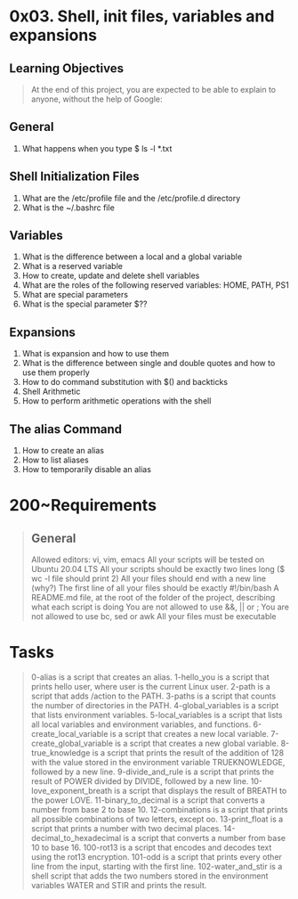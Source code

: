 # 0x03. Shell, init files, variables and expansions


## Learning Objectives
> At the end of this project, you are expected to be able to explain to anyone, without the help of Google:

## General
1. What happens when you type $ ls -l *.txt

## Shell Initialization Files
1. What are the /etc/profile file and the /etc/profile.d directory
2. What is the ~/.bashrc file

## Variables
1. What is the difference between a local and a global variable
2. What is a reserved variable
3. How to create, update and delete shell variables
4. What are the roles of the following reserved variables: HOME, PATH, PS1
5. What are special parameters
6. What is the special parameter $??

## Expansions
1. What is expansion and how to use them
2. What is the difference between single and double quotes and how to use them properly
3. How to do command substitution with $() and backticks
4. Shell Arithmetic
5. How to perform arithmetic operations with the shell

## The alias Command
1. How to create an alias
2. How to list aliases
3. How to temporarily disable an alias


# 200~Requirements

> ## General
> Allowed editors: vi, vim, emacs
> All your scripts will be tested on Ubuntu 20.04 LTS
> All your scripts should be exactly two lines long ($ wc -l file should print 2)
> All your files should end with a new line (why?)
> The first line of all your files should be exactly #!/bin/bash
> A README.md file, at the root of the folder of the project, describing what each script is doing
> You are not allowed to use &&, || or ;
> You are not allowed to use bc, sed or awk
> All your files must be executable

# Tasks
> 0-alias is a script that creates an alias.
> 1-hello_you is a script that prints hello user, where user is the current Linux user.
> 2-path is a script that adds /action to the PATH.
> 3-paths is a script that counts the number of directories in the PATH.
> 4-global_variables is a script that lists environment variables.
> 5-local_variables is a script that lists all local variables and environment variables, and functions.
> 6-create_local_variable is a script that creates a new local variable.
> 7-create_global_variable is a script that creates a new global variable.
> 8-true_knowledge is a script that prints the result of the addition of 128 with the value stored in the environment variable TRUEKNOWLEDGE, followed by a new line.
> 9-divide_and_rule is a script that prints the result of POWER divided by DIVIDE, followed by a new line.
> 10-love_exponent_breath is a script that displays the result of BREATH to the power LOVE.
> 11-binary_to_decimal is a script that converts a number from base 2 to base 10.
> 12-combinations is a script that prints all possible combinations of two letters, except oo.
> 13-print_float is a script that prints a number with two decimal places.
> 14-decimal_to_hexadecimal is a script that converts a number from base 10 to base 16.
> 100-rot13 is a script that encodes and decodes text using the rot13 encryption.
> 101-odd is a script that prints every other line from the input, starting with the first line.
> 102-water_and_stir is a shell script that adds the two numbers stored in the environment variables WATER and STIR and prints the result.
